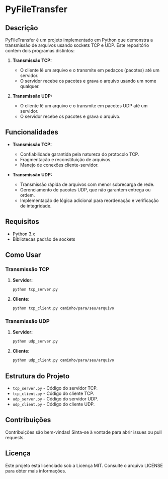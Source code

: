 # PyFileTransfer

## Descrição

PyFileTransfer é um projeto implementado em Python que demonstra a transmissão de arquivos usando sockets TCP e UDP. Este repositório contém dois programas distintos:

1. **Transmissão TCP:**
   - O cliente lê um arquivo e o transmite em pedaços (pacotes) até um servidor.
   - O servidor recebe os pacotes e grava o arquivo usando um nome qualquer.

2. **Transmissão UDP:**
   - O cliente lê um arquivo e o transmite em pacotes UDP até um servidor.
   - O servidor recebe os pacotes e grava o arquivo.

## Funcionalidades

- **Transmissão TCP:**
  - Confiabilidade garantida pela natureza do protocolo TCP.
  - Fragmentação e reconstituição de arquivos.
  - Manejo de conexões cliente-servidor.

- **Transmissão UDP:**
  - Transmissão rápida de arquivos com menor sobrecarga de rede.
  - Gerenciamento de pacotes UDP, que não garantem entrega ou ordem.
  - Implementação de lógica adicional para reordenação e verificação de integridade.

## Requisitos

- Python 3.x
- Bibliotecas padrão de sockets

## Como Usar

### Transmissão TCP

1. **Servidor:**
   ```sh
   python tcp_server.py
   ```

2. **Cliente:**
   ```sh
   python tcp_client.py caminho/para/seu/arquivo
   ```

### Transmissão UDP

1. **Servidor:**
   ```sh
   python udp_server.py
   ```

2. **Cliente:**
   ```sh
   python udp_client.py caminho/para/seu/arquivo
   ```

## Estrutura do Projeto

- `tcp_server.py` - Código do servidor TCP.
- `tcp_client.py` - Código do cliente TCP.
- `udp_server.py` - Código do servidor UDP.
- `udp_client.py` - Código do cliente UDP.

## Contribuições

Contribuições são bem-vindas! Sinta-se à vontade para abrir issues ou pull requests.

## Licença

Este projeto está licenciado sob a Licença MIT. Consulte o arquivo LICENSE para obter mais informações.
